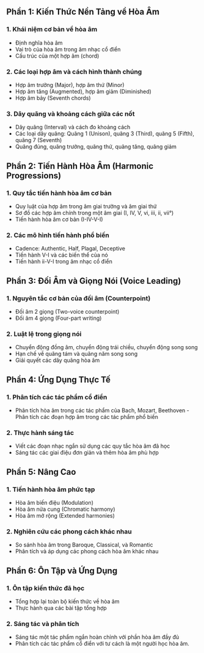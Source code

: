 ## Phần 1: Kiến Thức Nền Tảng về Hòa Âm
### 1. Khái niệm cơ bản về hòa âm

- Định nghĩa hòa âm
- Vai trò của hòa âm trong âm nhạc cổ điển
- Cấu trúc của một hợp âm (chord)

### 2. Các loại hợp âm và cách hình thành chúng

- Hợp âm trưởng (Major), hợp âm thứ (Minor)
- Hợp âm tăng (Augmented), hợp âm giảm (Diminished)
- Hợp âm bảy (Seventh chords)

### 3. Dây quãng và khoảng cách giữa các nốt

- Dây quãng (Interval) và cách đo khoảng cách
- Các loại dây quãng: Quãng 1 (Unison), quãng 3 (Third), quãng 5 (Fifth), quãng 7 (Seventh)
- Quãng đúng, quãng trưởng, quãng thứ, quãng tăng, quãng giảm


## Phần 2: Tiến Hành Hòa Âm (Harmonic Progressions)

### 1. Quy tắc tiến hành hòa âm cơ bản

- Quy luật của hợp âm trong âm giai trưởng và âm giai thứ
- Sơ đồ các hợp âm chính trong một âm giai (I, IV, V, vi, iii, ii, vii°)
- Tiến hành hòa âm cơ bản (I-IV-V-I)

### 2. Các mô hình tiến hành phổ biến

- Cadence: Authentic, Half, Plagal, Deceptive
- Tiến hành V-I và các biến thể của nó
- Tiến hành ii-V-I trong âm nhạc cổ điển

## Phần 3: Đối Âm và Giọng Nói (Voice Leading)

### 1. Nguyên tắc cơ bản của đối âm (Counterpoint)

- Đối âm 2 giọng (Two-voice counterpoint)
- Đối âm 4 giọng (Four-part writing)

### 2. Luật lệ trong giọng nói

- Chuyển động đồng âm, chuyển động trái chiều, chuyển động song song
- Hạn chế về quãng tám và quãng năm song song
- Giải quyết các dây quãng hòa âm

## Phần 4: Ứng Dụng Thực Tế

### 1. Phân tích các tác phẩm cổ điển

- Phân tích hòa âm trong các tác phẩm của Bach, Mozart, Beethoven
-Phân tích các đoạn hợp âm trong các tác phẩm phổ biến

### 2. Thực hành sáng tác

- Viết các đoạn nhạc ngắn sử dụng các quy tắc hòa âm đã học
- Sáng tác các giai điệu đơn giản và thêm hòa âm phù hợp

## Phần 5: Nâng Cao

### 1. Tiến hành hòa âm phức tạp

- Hòa âm biến điệu (Modulation)
- Hòa âm nửa cung (Chromatic harmony)
- Hòa âm mở rộng (Extended harmonies)

### 2. Nghiên cứu các phong cách khác nhau

- So sánh hòa âm trong Baroque, Classical, và Romantic
- Phân tích và áp dụng các phong cách hòa âm khác nhau

## Phần 6: Ôn Tập và Ứng Dụng

### 1. Ôn tập kiến thức đã học

- Tổng hợp lại toàn bộ kiến thức về hòa âm
- Thực hành qua các bài tập tổng hợp

### 2. Sáng tác và phân tích

- Sáng tác một tác phẩm ngắn hoàn chỉnh với phần hòa âm đầy đủ
- Phân tích các tác phẩm cổ điển với tư cách là một người học hòa âm.
